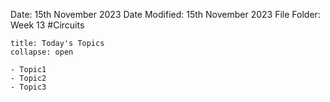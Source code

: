 Date: 15th November 2023
Date Modified: 15th November 2023
File Folder: Week 13
#Circuits

```ad-abstract
title: Today's Topics
collapse: open

- Topic1
- Topic2
- Topic3

```

